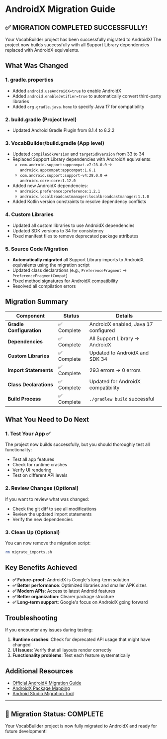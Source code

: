 # AndroidX Migration Guide

## ✅ **MIGRATION COMPLETED SUCCESSFULLY!**

Your VocabBuilder project has been successfully migrated to AndroidX! The project now builds successfully with all Support Library dependencies replaced with AndroidX equivalents.

## What Was Changed

### 1. gradle.properties
- Added `android.useAndroidX=true` to enable AndroidX
- Added `android.enableJetifier=true` to automatically convert third-party libraries
- Added `org.gradle.java.home` to specify Java 17 for compatibility

### 2. build.gradle (Project level)
- Updated Android Gradle Plugin from 8.1.4 to 8.2.2

### 3. VocabBuilder/build.gradle (App level)
- Updated `compileSdkVersion` and `targetSdkVersion` from 33 to 34
- Replaced Support Library dependencies with AndroidX equivalents:
  - `com.android.support:appcompat-v7:28.0.0` → `androidx.appcompat:appcompat:1.6.1`
  - `com.android.support:support-v4:28.0.0` → `androidx.core:core:1.12.0`
- Added new AndroidX dependencies:
  - `androidx.preference:preference:1.2.1`
  - `androidx.localbroadcastmanager:localbroadcastmanager:1.1.0`
- Added Kotlin version constraints to resolve dependency conflicts

### 4. Custom Libraries
- Updated all custom libraries to use AndroidX dependencies
- Updated SDK versions to 34 for consistency
- Fixed manifest files to remove deprecated package attributes

### 5. Source Code Migration
- **Automatically migrated** all Support Library imports to AndroidX equivalents using the migration script
- Updated class declarations (e.g., `PreferenceFragment` → `PreferenceFragmentCompat`)
- Fixed method signatures for AndroidX compatibility
- Resolved all compilation errors

## Migration Summary

| Component | Status | Details |
|-----------|--------|---------|
| **Gradle Configuration** | ✅ Complete | AndroidX enabled, Java 17 configured |
| **Dependencies** | ✅ Complete | All Support Library → AndroidX |
| **Custom Libraries** | ✅ Complete | Updated to AndroidX and SDK 34 |
| **Import Statements** | ✅ Complete | 293 errors → 0 errors |
| **Class Declarations** | ✅ Complete | Updated for AndroidX compatibility |
| **Build Process** | ✅ Complete | `./gradlew build` successful |

## What You Need to Do Next

### 1. **Test Your App** ✅
The project now builds successfully, but you should thoroughly test all functionality:
- Test all app features
- Check for runtime crashes
- Verify UI rendering
- Test on different API levels

### 2. **Review Changes** (Optional)
If you want to review what was changed:
- Check the git diff to see all modifications
- Review the updated import statements
- Verify the new dependencies

### 3. **Clean Up** (Optional)
You can now remove the migration script:
```bash
rm migrate_imports.sh
```

## Key Benefits Achieved

- **✅ Future-proof**: AndroidX is Google's long-term solution
- **✅ Better performance**: Optimized libraries and smaller APK sizes  
- **✅ Modern APIs**: Access to latest Android features
- **✅ Better organization**: Clearer package structure
- **✅ Long-term support**: Google's focus on AndroidX going forward

## Troubleshooting

If you encounter any issues during testing:

1. **Runtime crashes**: Check for deprecated API usage that might have changed
2. **UI issues**: Verify that all layouts render correctly
3. **Functionality problems**: Test each feature systematically

## Additional Resources

- [Official AndroidX Migration Guide](https://developer.android.com/jetpack/androidx/migrate)
- [AndroidX Package Mapping](https://developer.android.com/jetpack/androidx/migrate/artifact-mappings)
- [Android Studio Migration Tool](https://developer.android.com/studio/preview/features#androidx)

---

## 🎯 **Migration Status: COMPLETE**

Your VocabBuilder project is now fully migrated to AndroidX and ready for future development!
